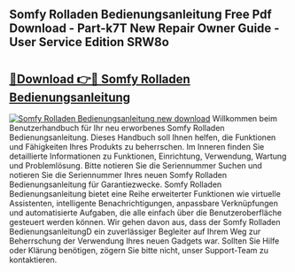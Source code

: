 ## Somfy Rolladen Bedienungsanleitung Free Pdf Download - Part-k7T New Repair Owner Guide - User Service Edition SRW8o

# <h2><a href="http://df5d9wa.blite.top/?on=Somfy+Rolladen+Bedienungsanleitung">🔗Download 👉🔴 Somfy Rolladen Bedienungsanleitung</a></h2>

[![Somfy Rolladen Bedienungsanleitung new download](https://i.imgur.com/lujVjoI.png)](http://df5d9wa.blite.top/?on=Somfy+Rolladen+Bedienungsanleitung)
Willkommen beim Benutzerhandbuch für Ihr neu erworbenes Somfy Rolladen Bedienungsanleitung. Dieses Handbuch soll Ihnen helfen, die Funktionen und Fähigkeiten Ihres Produkts zu beherrschen. Im Inneren finden Sie detaillierte Informationen zu Funktionen, Einrichtung, Verwendung, Wartung und Problemlösung. Bitte notieren Sie die Seriennummer Suchen und notieren Sie die Seriennummer Ihres neuen Somfy Rolladen Bedienungsanleitung für Garantiezwecke. Somfy Rolladen Bedienungsanleitung bietet eine Reihe erweiterter Funktionen wie virtuelle Assistenten, intelligente Benachrichtigungen, anpassbare Verknüpfungen und automatisierte Aufgaben, die alle einfach über die Benutzeroberfläche gesteuert werden können. Wir gehen davon aus, dass der Somfy Rolladen BedienungsanleitungD ein zuverlässiger Begleiter auf Ihrem Weg zur Beherrschung der Verwendung Ihres neuen Gadgets war. Sollten Sie Hilfe oder Klärung benötigen, zögern Sie bitte nicht, unser Support-Team zu kontaktieren.

